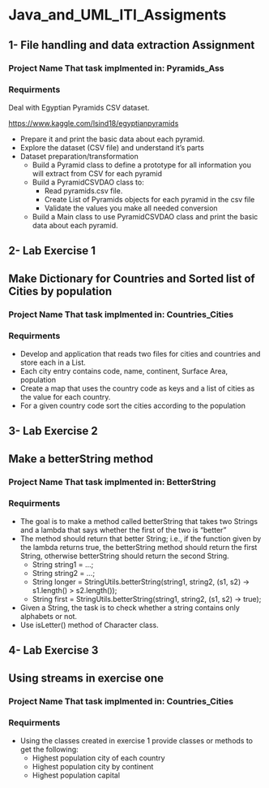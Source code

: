 # Java_and_UML_ITI_Assigments

## 1- File handling and data extraction Assignment
### Project Name That task implmented in: Pyramids_Ass

### Requirments
Deal with Egyptian Pyramids CSV dataset.

https://www.kaggle.com/lsind18/egyptianpyramids

*  Prepare it and print the basic data about each pyramid.
*  Explore the dataset (CSV file) and understand it’s parts
*  Dataset preparation/transformation
     * Build a Pyramid class to define a prototype for all information you will extract from CSV for each pyramid
     * Build a PyramidCSVDAO class to:
        * Read pyramids.csv file.
        * Create List of Pyramids objects for each pyramid in the csv file
        * Validate the values you make all needed conversion
     * Build a Main class to use PyramidCSVDAO class and print the basic data about each pyramid.


## 2- Lab Exercise 1

## Make Dictionary for Countries and Sorted list of Cities by population
### Project Name That task implmented in: Countries_Cities

### Requirments

* Develop and application that reads two files for cities and countries
and store each in a List.
* Each city entry contains code, name, continent, Surface Area,
population
* Create a map that uses the country code as keys and a list of cities as
the value for each country.
* For a given country code sort the cities according to the population

## 3- Lab Exercise 2

## Make a betterString method
### Project Name That task implmented in: BetterString

### Requirments

* The goal is to make a method called betterString that takes
two Strings and a lambda that says whether the first of the two
is “better”
* The method should return that better String; i.e., if the
function given by the lambda returns true, the betterString
method should return the first String, otherwise betterString
should return the second String.
    * String string1 = ...;
    * String string2 = ...;
    * String longer = StringUtils.betterString(string1, string2, (s1, s2) -> s1.length() > s2.length());
    * String first = StringUtils.betterString(string1, string2, (s1, s2) -> true);
* Given a String, the task is to check whether a string contains
only alphabets or not.
* Use isLetter() method of Character class.

## 4- Lab Exercise 3

## Using streams in exercise one
### Project Name That task implmented in: Countries_Cities

### Requirments

* Using the classes created in exercise 1 provide classes or methods
to get the following:
    * Highest population city of each country
    * Highest population city by continent
    * Highest population capital

